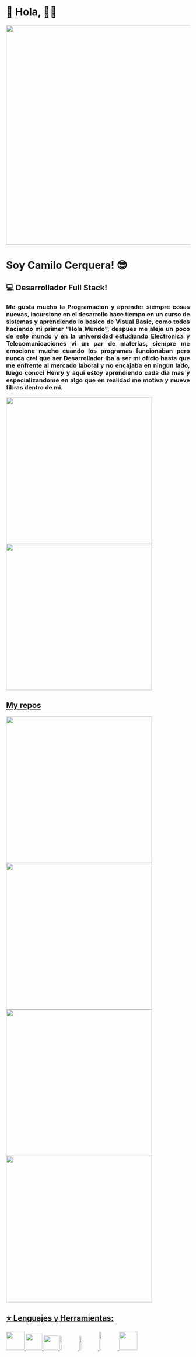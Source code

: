 # 👋 Hola, 👨‍💻

<img width="600" src="https://www.intensadigital.com/storage/servicios/diseno-desarrollo-web/desarrollo-web.png">

# Soy Camilo Cerquera! 😎

## 💻 Desarrollador Full Stack!  

<h3 style='text-align: justify'> Me gusta mucho la Programacion y aprender siempre cosas nuevas, incursione en el desarrollo hace tiempo en un curso de sistemas y aprendiendo lo basico de Visual Basic, como todos haciendo mi primer "Hola Mundo", despues me aleje un poco de este mundo y en la universidad estudiando Electronica y Telecomunicaciones vi un par de materias, siempre me emocione mucho cuando los programas funcionaban pero nunca crei que ser Desarrollador iba a ser mi oficio hasta que me enfrente al mercado laboral y no encajaba en ningun lado, luego conoci Henry y aqui estoy aprendiendo cada día mas y especializandome en algo que en realidad me motiva y mueve fibras dentro de mi.
</h3>

<p align="left">
  <a href="https://github.com/Keltuzad29"><img width="400" src="https://github-readme-stats.vercel.app/api?username=Keltuzad29&show_icons=true&theme=dark">
  <a href="https://github.com/Keltuzad29"><img width="400" src="https://github-readme-stats.vercel.app/api/top-langs/?username=Keltuzad29&langs_count=10&layout=compact&theme=dark">
</p>
    
## My repos
    
<p align="left">
  
   <a href="https://github.com/Keltuzad29/PI-DOGS-FT15A"><img width="400" src="https://github-readme-stats.vercel.app/api/pin/?username=Keltuzad29&repo=PI-DOGS-FT15A&langs_count=5&theme=dark">
  <a href="https://github.com/Keltuzad29/Proyect_Movies"><img width="400" src="https://github-readme-stats.vercel.app/api/pin/?username=Keltuzad29&card_height=300&&repo=Proyect_Movies&langs_count=5&layout=compact&theme=dark">
  <a href="https://github.com/Keltuzad29/Marvel_App"><img width="400" src="https://github-readme-stats.vercel.app/api/pin/?username=Keltuzad29&repo=Marvel_App&layout=compact&theme=dark">
  <a href="https://github.com/Keltuzad29/Portfolio"><img width="400" src="https://github-readme-stats.vercel.app/api/pin/?username=Keltuzad29&repo=Portfolio&hide=html,scss,css&langs_count=10&layout=compact&theme=dark">
</p>  


## :star: Lenguajes y Herramientas:

<p>
  <a href="https://lenguajehtml.com/html/", target="_blank">  
  <code><img width="50px" height="50px" src="http://www.w3.org/html/logo/downloads/HTML5_1Color_White.png"></code>
  </a>
  <a href="https://lenguajecss.com/css/" target="_blank">
  <code><img width="45px" height="45px" src="https://cdn.pixabay.com/photo/2017/08/05/11/16/logo-2582747_1280.png"></code>
  </a>  
  <a href="https://lenguajejs.com/javascript/" target="_blank">
  <code><img width="40px" height="40px" src="https://seeklogo.com/images/O/ottawa-js-logo-394DB38073-seeklogo.com.png"></code>
  </a>

  <a href="https://git-scm.com/doc" target="_blank">
  <code><img width="10%" src="https://www.vectorlogo.zone/logos/git-scm/git-scm-ar21.svg"></code>
  </a>
  <a href="https://getbootstrap.com/docs/4.1/getting-started/introduction/" target="_blank">
<code><img width="10%" src="https://www.vectorlogo.zone/logos/getbootstrap/getbootstrap-ar21.svg"></code>
  </a>
<a href="https://docs.github.com/es" target="_blank">
  <code><img width="10%" height="50px" src="https://github.githubassets.com/images/modules/logos_page/Octocat.png"></code>
  </a>
<a href="https://www.php.net/docs.php" target="_blank">
  <code><img width="50px" height="50px" src="http://pngimg.com/uploads/php/php_PNG10.png"></code>
  </a>
  <br />
<a href="https://es.reactjs.org/docs/getting-started.html" target="_blank">
  <code><img width="10%" src="https://www.vectorlogo.zone/logos/reactjs/reactjs-ar21.svg"></code>
  </a>
<a href="https://es.redux.js.org/" target="_blank">
  <code><img width="10%" height="45" src="https://cdn.worldvectorlogo.com/logos/redux.svg"></code>
  </a>
<a href="https://nodejs.org/es/docs/" target="_blank">
  <code><img width="10%" src="https://www.vectorlogo.zone/logos/nodejs/nodejs-ar21.svg"></code>
  </a>
<a href="https://expressjs.com/es/" target="_blank">
  <code><img  width="10%" height="50px" src="https://www.sohamkamani.com/static/65137ed3c844d05124dcfdab28263c21/express-routing-logo.png"></code>
  </a>
<a href="https://www.postgresql.org/docs/" target="_blank">
  <code><img width="10%" src="https://www.vectorlogo.zone/logos/postgresql/postgresql-ar21.svg"></code>
  </a>
<a href="https://sequelize.org/" target="_blank">
  <code><img width="10%" src="https://www.vectorlogo.zone/logos/sequelizejs/sequelizejs-ar21.svg"></code>
  </a>
  <br />
</p>
<div class="badge-base LI-profile-badge" data-locale="es_ES" data-size="medium" data-theme="dark" data-type="VERTICAL" data-vanity="camilo-cerquera" data-version="v1"><a class="badge-base__link LI-simple-link" href="https://co.linkedin.com/in/camilo-cerquera?trk=profile-badge">Camilo Andres Cerquera</a></div>
              
&nbsp;

<h2>☎️ Me puedes contactar 📳 en: </h2>

<p>
    <a href="https://www.linkedin.com/in/camilo-cerquera/">
      <img align="center" src="https://image.flaticon.com/icons/png/512/174/174857.png" height="30" width="30" />
    </a>
    <a href="https://www.facebook.com/C.Cerquera" target="_blank" rel="noreferrer">
       <img align="center" src="https://bluechem.mx/wp-content/uploads/2017/10/e790c25db5e52838040686612b1a732c-2.png" height="30" width="30" />
     </a>
    <a href="https://twitter.com/CamiloACerquera?s=09">
      <img align="center" src="https://image.jimcdn.com/app/cms/image/transf/none/path/scf4fcb377503c035/image/i6fbc6549edc192d0/version/1410718461/image.png" height="30" width="35" />
    </a>
    <a href="https://github.com/Keltuzad29">
      <img align="center" src="https://github.githubassets.com/images/modules/logos_page/Octocat.png" height="35" width="40" />
    </a>
<p/>

<a href="mailto:c.cerquera.123@gmail.com">
<img align="center" src="https://cdn.icon-icons.com/icons2/1826/PNG/512/4202011emailgmaillogomailsocialsocialmedia-115677_115624.png" height="35" width="35" />
Si deseas enviame un correo electrónico
</a>
</br>
<a href="https://wa.link/w08q71">
<img align="center" src="https://1000marcas.net/wp-content/uploads/2019/11/WhatsApp-logo.png" height="30" width="45" />
O un mensaje directo a Whatsapp
</a>
</br>
</br>
<img align="center" src="https://user-images.githubusercontent.com/81599890/131208135-2448171b-a5f0-4bfc-82ab-67eb9c3a6d0b.png" height="150" width="150" />
<a href="https://wa.link/w08q71"> <img align="center" src="https://freepngimg.com/download/whatsapp/77163-pakistan-instant-messaging-viber-iphone-internet-zong.png" height="150" width="180" /></a>
